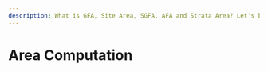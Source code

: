 ```yaml
---
description: What is GFA, Site Area, SGFA, AFA and Strata Area? Let's break it down.
---
```


# Area Computation

